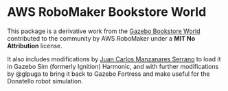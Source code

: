 # AWS RoboMaker Bookstore World

This package is a derivative work from the [Gazebo Bookstore World](https://github.com/aws-robotics/aws-robomaker-bookstore-world) contributed to the community by AWS RoboMaker under a **MIT No Attribution** license.

It also includes modifications by [Juan Carlos Manzanares Serrano](https://github.com/Juancams) to load it in Gazebo Sim (formerly Ignition) Harmonic, and with further modifications by @glpuga to bring it back to Gazebo Fortress and make useful for the Donatello robot simulation.
